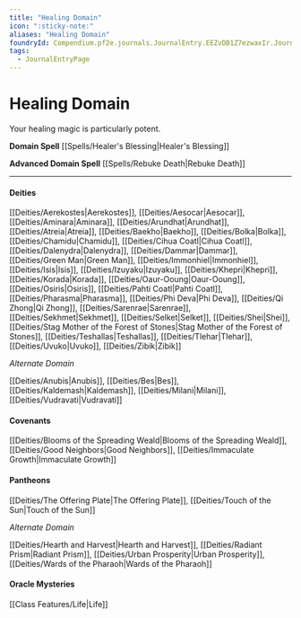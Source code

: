 ```yaml
---
title: "Healing Domain"
icon: ":sticky-note:"
aliases: "Healing Domain"
foundryId: Compendium.pf2e.journals.JournalEntry.EEZvDB1Z7ezwaxIr.JournalEntryPage.A7vErdGAweYsFcW8
tags:
  - JournalEntryPage
---
```


# Healing Domain
Your healing magic is particularly potent.

**Domain Spell** [[Spells/Healer's Blessing|Healer's Blessing]]

**Advanced Domain Spell** [[Spells/Rebuke Death|Rebuke Death]]

* * *

#### **Deities**

[[Deities/Aerekostes|Aerekostes]], [[Deities/Aesocar|Aesocar]], [[Deities/Aminara|Aminara]], [[Deities/Arundhat|Arundhat]], [[Deities/Atreia|Atreia]], [[Deities/Baekho|Baekho]], [[Deities/Bolka|Bolka]], [[Deities/Chamidu|Chamidu]], [[Deities/Cihua Coatl|Cihua Coatl]], [[Deities/Dalenydra|Dalenydra]], [[Deities/Dammar|Dammar]], [[Deities/Green Man|Green Man]], [[Deities/Immonhiel|Immonhiel]], [[Deities/Isis|Isis]], [[Deities/Izuyaku|Izuyaku]], [[Deities/Khepri|Khepri]], [[Deities/Korada|Korada]], [[Deities/Oaur-Ooung|Oaur-Ooung]], [[Deities/Osiris|Osiris]], [[Deities/Pahti Coatl|Pahti Coatl]], [[Deities/Pharasma|Pharasma]], [[Deities/Phi Deva|Phi Deva]], [[Deities/Qi Zhong|Qi Zhong]], [[Deities/Sarenrae|Sarenrae]], [[Deities/Sekhmet|Sekhmet]], [[Deities/Selket|Selket]], [[Deities/Shei|Shei]], [[Deities/Stag Mother of the Forest of Stones|Stag Mother of the Forest of Stones]], [[Deities/Teshallas|Teshallas]], [[Deities/Tlehar|Tlehar]], [[Deities/Uvuko|Uvuko]], [[Deities/Zibik|Zibik]]

_Alternate Domain_

[[Deities/Anubis|Anubis]], [[Deities/Bes|Bes]], [[Deities/Kaldemash|Kaldemash]], [[Deities/Milani|Milani]], [[Deities/Vudravati|Vudravati]]

#### **Covenants**

[[Deities/Blooms of the Spreading Weald|Blooms of the Spreading Weald]], [[Deities/Good Neighbors|Good Neighbors]], [[Deities/Immaculate Growth|Immaculate Growth]]

#### **Pantheons**

[[Deities/The Offering Plate|The Offering Plate]], [[Deities/Touch of the Sun|Touch of the Sun]]

_Alternate Domain_

[[Deities/Hearth and Harvest|Hearth and Harvest]], [[Deities/Radiant Prism|Radiant Prism]], [[Deities/Urban Prosperity|Urban Prosperity]], [[Deities/Wards of the Pharaoh|Wards of the Pharaoh]]

#### **Oracle Mysteries**

[[Class Features/Life|Life]]